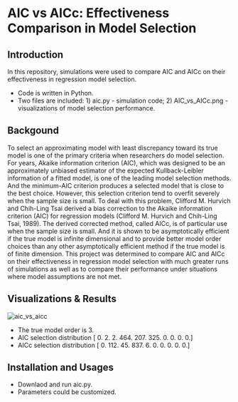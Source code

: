 # AIC vs AICc: Effectiveness Comparison in Model Selection
## Introduction
   In this repository, simulations were used to compare AIC and AICc on their effectiveness in regression model selection.
   * Code is written in Python.
   * Two files are included: 1) aic.py - simulation code; 2) AIC_vs_AICc.png - visualizations of model selection performance.

## Backgound
To select an approximating model with least discrepancy toward its true model is one of the primary criteria when researchers
do model selection. For years, Akaike information criterion (AIC), which was designed to be an approximately unbiased estimator
of the expected Kullback-Leibler information of a fitted model, is one of the leading model selection methods. And the minimum-AIC
criterion produces a selected model that is close to the best choice. However, this selection criterion tend to overfit severely when the sample size is small. To deal with this problem, Clifford M. Hurvich
and Chih-Ling Tsai derived a bias correction to the Akaike information criterion (AIC) for regression models (Clifford M. Hurvich and 
Chih-Ling Tsai, 1989). The derived corrected method, called AICc, is of particular use when the sample size is small. And it is shown 
to be asymptotically efficient if the true model is infinite dimensional and to provide better model order choices than any other asymptotically
efficient method if the true model is of finite dimension. This project was determined to compare AIC and AICc on their effectiveness
in regression model selection with much greater runs of simulations as well as to compare their performance under situations where
model assumptions are not met.

## Visualizations & Results
![aic_vs_aicc](https://cloud.githubusercontent.com/assets/19921232/17572898/db8a34c2-5f0b-11e6-9b5b-19789a8b8c6b.png)

* The true model order is 3.
* AIC selection distribution
[   0.    2.    2.  464.  207.  325.    0.    0.    0.    0.]
* AICc selection distribution
[   0.  112.   45.  837.    6.    0.    0.    0.    0.    0.]

## Installation and Usages
* Downlaod and run aic.py.
* Parameters could be customized.  
